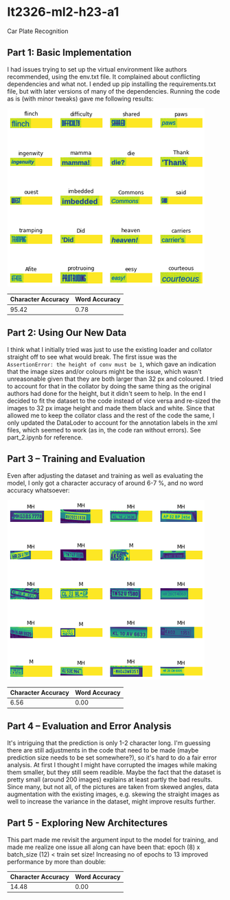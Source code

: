 # lt2326-ml2-h23-a1
Car Plate Recognition

## Part 1: Basic Implementation
I had issues trying to set up the virtual environment like authors recommended, using the env.txt file. It complained about conflicting dependencies and what not. I ended up pip installing the requirements.txt file, but with later versions of many of the dependencies. Running the code as is (with minor tweaks) gave me following results:

![part1 results](https://github.com/datatjej/lt2326-ml2-h23-a1/blob/main/part1_results.png)

| Character Accuracy  |  Word Accuracy |
|---|---|
|95.42   |  0.78 |

## Part 2: Using Our New Data
I think what I initially tried was just to use the existing loader and collator straight off to see what would break. The first issue was the `AssertionError: the height of conv must be 1`, which gave an indication that the image sizes and/or colours might be the issue, which wasn't unreasonable given that they are both larger than 32 px and coloured. I tried to account for that in the collator by doing the same thing as the original authors had done for the height, but it didn't seem to help. In the end I decided to fit the dataset to the code instead of vice versa and re-sized the images to 32 px image height and made them black and white. Since that allowed me to keep the collator class and the rest of the code the same, I only updated the DataLoder to account for the annotation labels in the xml files, which seemed to work (as in, the code ran without errors). See part_2.ipynb for reference. 

## Part 3 – Training and Evaluation
Even after adjusting the dataset and training as well as evaluating the model, I only got a character accuracy of around 6-7 %, and no word accuracy whatsoever: 

![part2 results](https://github.com/datatjej/lt2326-ml2-h23-a1/blob/main/part2_results.png)

| Character Accuracy  |  Word Accuracy |
|---|---|
|6.56   |  0.00 |

## Part 4 – Evaluation and Error Analysis
It's intriguing that the prediction is only 1-2 character long. I'm guessing there are still adjustments in the code that need to be made (maybe prediction size needs to be set somewhere?), so it's hard to do a fair error analysis. At first I thought I might have corrupted the images while making them smaller, but they still seem readible. Maybe the fact that the dataset is pretty small (around 200 images) explains at least partly the bad results. Since many, but not all, of the pictures are taken from skewed angles, data augmentation with the existing images, e.g. skewing the straight images as well to increase the variance in the dataset, might improve results further.

## Part 5 - Exploring New Architectures
This part made me revisit the argument input to the model for training, and made me realize one issue all along can have been that: epoch (8) x batch_size (12) < train set size! Increasing no of epochs to 13 improved performance by more than double:

| Character Accuracy  |  Word Accuracy |
|---|---|
|14.48  |  0.00 |
